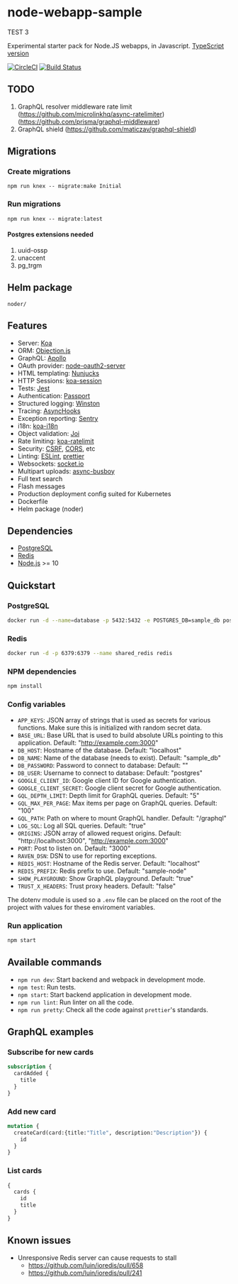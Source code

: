 # node-webapp-sample

TEST 3

Experimental starter pack for Node.JS webapps, in Javascript. [TypeScript version](https://github.com/edevil/node-webapp-sample)

[![CircleCI](https://circleci.com/gh/edevil/node-webapp-sample-js.svg?style=svg)](https://circleci.com/gh/edevil/node-webapp-sample-js)
[![Build Status](https://travis-ci.org/edevil/node-webapp-sample-js.svg?branch=master)](https://travis-ci.org/edevil/node-webapp-sample-js)

## TODO

1. GraphQL resolver middleware rate limit (https://github.com/microlinkhq/async-ratelimiter) (https://github.com/prisma/graphql-middleware)
1. GraphQL shield (https://github.com/maticzav/graphql-shield)

## Migrations

### Create migrations

    npm run knex -- migrate:make Initial

### Run migrations

    npm run knex -- migrate:latest

#### Postgres extensions needed

1. uuid-ossp
1. unaccent
1. pg_trgm

## Helm package

    noder/

## Features

- Server: [Koa](https://koajs.com/)
- ORM: [Objection.js](http://vincit.github.io/objection.js/)
- GraphQL: [Apollo](https://www.apollographql.com/)
- OAuth provider: [node-oauth2-server](https://github.com/oauthjs/node-oauth2-server)
- HTML templating: [Nunjucks](https://mozilla.github.io/nunjucks/)
- HTTP Sessions: [koa-session](https://github.com/koajs/session)
- Tests: [Jest](https://jestjs.io/)
- Authentication: [Passport](http://www.passportjs.org/)
- Structured logging: [Winston](https://github.com/winstonjs/winston)
- Tracing: [AsyncHooks](https://nodejs.org/api/async_hooks.html)
- Exception reporting: [Sentry](https://sentry.io/)
- i18n: [koa-i18n](https://github.com/koa-modules/i18n)
- Object validation: [Joi](https://github.com/hapijs/joi)
- Rate limiting: [koa-ratelimit](https://github.com/koajs/ratelimit)
- Security: [CSRF](https://github.com/koajs/csrf), [CORS](https://github.com/koajs/cors), etc
- Linting: [ESLint](https://eslint.org/), [prettier](https://prettier.io/)
- Websockets: [socket.io](https://socket.io/)
- Multipart uploads: [async-busboy](https://github.com/m4nuC/async-busboy)
- Full text search
- Flash messages
- Production deployment config suited for Kubernetes
- Dockerfile
- Helm package (noder)

## Dependencies

- [PostgreSQL](https://www.postgresql.org/)
- [Redis](https://redis.io/)
- [Node.js](https://nodejs.org/) >= 10

## Quickstart

### PostgreSQL

```bash
docker run -d --name=database -p 5432:5432 -e POSTGRES_DB=sample_db postgres
```

### Redis

```bash
docker run -d -p 6379:6379 --name shared_redis redis
```

### NPM dependencies

```bash
npm install
```

### Config variables

- `APP_KEYS`: JSON array of strings that is used as secrets for various functions. Make sure this is initialized with random secret data.
- `BASE_URL`: Base URL that is used to build absolute URLs pointing to this application. Default: "http://example.com:3000"
- `DB_HOST`: Hostname of the database. Default: "localhost"
- `DB_NAME`: Name of the database (needs to exist). Default: "sample_db"
- `DB_PASSWORD`: Password to connect to database: Default: ""
- `DB_USER`: Username to connect to database: Default: "postgres"
- `GOOGLE_CLIENT_ID`: Google client ID for Google authentication.
- `GOOGLE_CLIENT_SECRET`: Google client secret for Google authentication.
- `GQL_DEPTH_LIMIT`: Depth limit for GraphQL queries. Default: "5"
- `GQL_MAX_PER_PAGE`: Max items per page on GraphQL queries. Default: "100"
- `GQL_PATH`: Path on where to mount GraphQL handler. Default: "/graphql"
- `LOG_SQL`: Log all SQL queries. Default: "true"
- `ORIGINS`: JSON array of allowed request origins. Default: "http://localhost:3000", "http://example.com:3000"
- `PORT`: Post to listen on. Default: "3000"
- `RAVEN_DSN`: DSN to use for reporting exceptions.
- `REDIS_HOST`: Hostname of the Redis server. Default: "localhost"
- `REDIS_PREFIX`: Redis prefix to use. Default: "sample-node"
- `SHOW_PLAYGROUND`: Show GraphQL playground. Default: "true"
- `TRUST_X_HEADERS`: Trust proxy headers. Default: "false"

The dotenv module is used so a `.env` file can be placed on the root of the project with values for these enviroment variables.

### Run application

```bash
npm start
```

## Available commands

- `npm run dev`: Start backend and webpack in development mode.
- `npm test`: Run tests.
- `npm start`: Start backend application in development mode.
- `npm run lint`: Run linter on all the code.
- `npm run pretty`: Check all the code against `prettier`'s standards.

## GraphQL examples

### Subscribe for new cards

```GraphQL
subscription {
  cardAdded {
    title
  }
}
```

### Add new card

```GraphQL
mutation {
  createCard(card:{title:"Title", description:"Description"}) {
    id
  }
}
```

### List cards

```GraphQL
{
  cards {
    id
    title
  }
}
```

## Known issues

- Unresponsive Redis server can cause requests to stall
  - https://github.com/luin/ioredis/pull/658
  - https://github.com/luin/ioredis/pull/241
